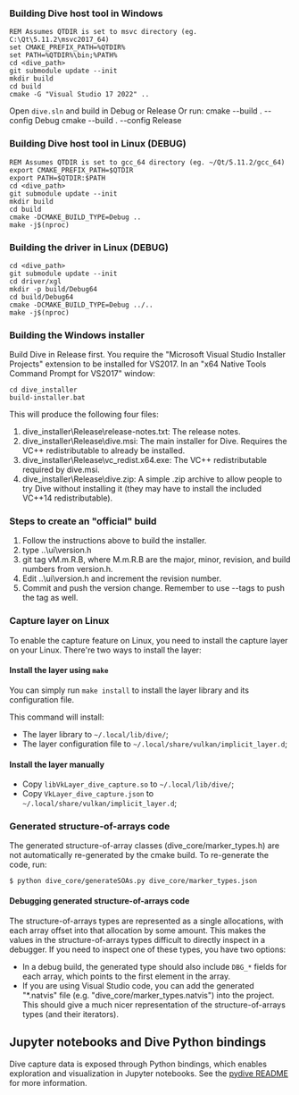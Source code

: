 ### Building Dive host tool in Windows
```
REM Assumes QTDIR is set to msvc directory (eg. C:\Qt\5.11.2\msvc2017_64)
set CMAKE_PREFIX_PATH=%QTDIR%
set PATH=%QTDIR%\bin;%PATH%
cd <dive_path>
git submodule update --init
mkdir build
cd build
cmake -G "Visual Studio 17 2022" ..
```
Open `dive.sln` and build in Debug or Release
Or run:
cmake --build . --config Debug
cmake --build . --config Release

### Building Dive host tool in Linux (DEBUG)
```
REM Assumes QTDIR is set to gcc_64 directory (eg. ~/Qt/5.11.2/gcc_64)
export CMAKE_PREFIX_PATH=$QTDIR
export PATH=$QTDIR:$PATH
cd <dive_path>
git submodule update --init
mkdir build
cd build
cmake -DCMAKE_BUILD_TYPE=Debug ..
make -j$(nproc)
```

### Building the driver in Linux (DEBUG)
```
cd <dive_path>
git submodule update --init
cd driver/xgl
mkdir -p build/Debug64
cd build/Debug64
cmake -DCMAKE_BUILD_TYPE=Debug ../..
make -j$(nproc)
```

### Building the Windows installer

Build Dive in Release first.
You require the "Microsoft Visual Studio Installer Projects" extension to be installed for VS2017.
In an "x64 Native Tools Command Prompt for VS2017" window:
```
cd dive_installer
build-installer.bat
```
This will produce the following four files:
1. dive_installer\Release\release-notes.txt: The release notes.
2. dive_installer\Release\dive.msi: The main installer for Dive.  Requires the VC++ redistributable to already be installed.
3. dive_installer\Release\vc_redist.x64.exe: The VC++ redistributable required by dive.msi.
4. dive_installer\Release\dive.zip: A simple .zip archive to allow people to try Dive without installing it
   (they may have to install the included VC++14 redistributable).

### Steps to create an "official" build

1. Follow the instructions above to build the installer.
2. type ..\ui\version.h
3. git tag vM.m.R.B, where M.m.R.B are the major, minor, revision, and build numbers from version.h.
4. Edit ..\ui\version.h and increment the revision number.
5. Commit and push the version change.  Remember to use --tags to push the tag as well.

### Capture layer on Linux

To enable the capture feature on Linux, you need to install the capture layer on your Linux.
There're two ways to install the layer:

#### Install the layer using `make`

You can simply run `make install` to install the layer library and its configuration file.

This command will install:

- The layer library to `~/.local/lib/dive/`;
- The layer configuration file to `~/.local/share/vulkan/implicit_layer.d`;

#### Install the layer manually

- Copy `libVkLayer_dive_capture.so` to `~/.local/lib/dive/`;
- Copy `VkLayer_dive_capture.json` to `~/.local/share/vulkan/implicit_layer.d`;

### Generated structure-of-arrays code

The generated structure-of-array classes (dive_core/marker_types.h) are not automatically re-generated
by the cmake build. To re-generate the code, run:
```
$ python dive_core/generateSOAs.py dive_core/marker_types.json
```

#### Debugging generated structure-of-arrays code

The structure-of-arrays types are represented as a single allocations, with each array offset into
that allocation by some amount. This makes the values in the structure-of-arrays types difficult to
directly inspect in a debugger. If you need to inspect one of these types, you have two options:
- In a debug build, the generated type should also include `DBG_*` fields for each array, which
  points to the first element in the array.
- If you are using Visual Studio code, you can add the generated "*.natvis" file (e.g.
  "dive_core/marker_types.natvis") into the project. This should give a much nicer representation of the
  structure-of-arrays types (and their iterators).

## Jupyter notebooks and Dive Python bindings

Dive capture data is exposed through Python bindings, which enables exploration and visualization in Jupyter notebooks. See the [pydive README](pydive/README.md) for more information.

